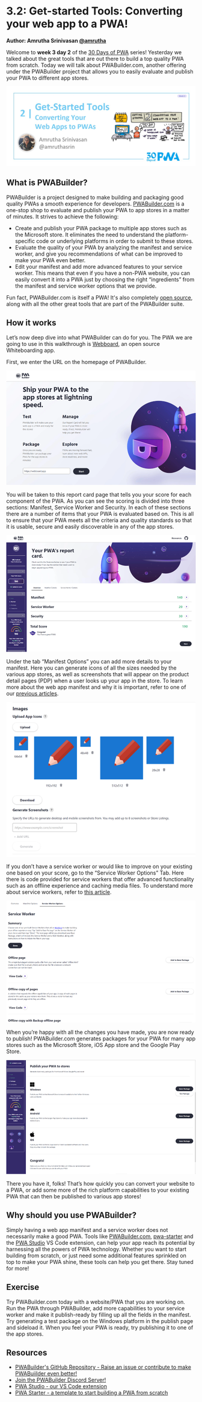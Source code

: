 # 3.2: Get-started Tools: Converting your web app to a PWA!

**Author: Amrutha Srinivasan [@amrutha](https://twitter.com/amruthasrin)**

Welcome to **week 3 day 2** of the [30 Days of PWA](https://aka.ms/learn-pwa/30Days-blog) series! Yesterday we talked about the great tools that are out there to build a top quality PWA from scratch. Today we will talk about PWABuilder.com, another offering under the PWABuilder project that allows you to easily evaluate and publish your PWA to different app stores.

![image of title and author.](_media/day-02.jpg)

## What is PWABuilder?

PWABuilder is a project designed to make building and packaging good quality PWAs a smooth experience for developers. [PWABuilder.com](https://aka.ms/learn-PWA/30Days-3.2/www.pwabuilder.com) is a one-stop shop to evaluate and publish your PWA to app stores in a matter of minutes. It strives to achieve the following:

-   Create and publish your PWA package to multiple app stores such as the Microsoft store. It eliminates the need to understand the platform-specific code or underlying platforms in order to submit to these stores.
-   Evaluate the quality of your PWA by analyzing the manifest and service worker, and give you recommendations of what can be improved to make your PWA even better.
-   Edit your manifest and add more advanced features to your service worker. This means that even if you have a non-PWA website, you can easily convert it into a PWA just by choosing the right “ingredients” from the manifest and service worker options that we provide.

Fun fact, PWABuilder.com is itself a PWA! It's also completely [open source](https://aka.ms/learn-PWA/30Days-3.2/github.com/pwa-builder/PWABuilder), along with all the other great tools that are part of the PWABuilder suite.

## How it works

Let’s now deep dive into what PWABuilder can do for you. The PWA we are going to use in this walkthrough is [Webboard](https://aka.ms/learn-PWA/30Days-3.2/webboard.app), an open source Whiteboarding app.

First, we enter the URL on the homepage of PWABuilder.

![Enter a URL on the homepage](_media/02/homepage.png)

You will be taken to this report card page that tells you your score for each component of the PWA. As you can see the scoring is divided into three sections: Manifest, Service Worker and Security. In each of these sections there are a number of items that your PWA is evaluated based on. This is all to ensure that your PWA meets all the criteria and quality standards so that it is usable, secure and easily discoverable in any of the app stores.

![Report card page on PWAbuilder.com](_media/02/Report_card_page_2.png)

Under the tab “Manifest Options” you can add more details to your manifest. Here you can generate icons of all the sizes needed by the various app stores, as well as screenshots that will appear on the product detail pages (PDP) when a user looks up your app in the store. To learn more about the web app manifest and why it is important, refer to one of our [previous articles](https://microsoft.github.io/win-student-devs/#/30DaysOfPWA/core-concepts/03).

![Edit your manifest on PWABuider.com](_media/02/Icon_Screenshot_3.png)

If you don’t have a service worker or would like to improve on your existing one based on your score, go to the “Service Worker Options” Tab. Here there is code provided for service workers that offer advanced functionality such as an offline experience and caching media files. To understand more about service workers, refer to [this article](https://microsoft.github.io/win-student-devs/#/30DaysOfPWA/core-concepts/04).

![Edit your Service worker and add new capabilities](_media/02/SWPage_4.png)

When you’re happy with all the changes you have made, you are now ready to publish! PWABuilder.com generates packages for your PWA for many app stores such as the Microsoft Store, iOS App store and the Google Play Store.

![Publish page on PWABuilder](_media/02/Publish_5.png)

There you have it, folks! That’s how quickly you can convert your website to a PWA, or add some more of the rich platform capabilities to your existing PWA that can then be published to various app stores!

## Why should you use PWABuilder?

Simply having a web app manifest and a service worker does not necessarily make a good PWA. Tools like [PWABuilder.com](https://aka.ms/learn-PWA/30Days-3.2/www.pwabuilder.com), [pwa-starter](https://aka.ms/learn-PWA/30Days-3.2/github.com/pwa-builder/pwa-starter) and the [PWA Studio](https://aka.ms/learn-PWA/30Days-3.2/pwa-studio) VS Code extension, can help your app reach its potential by harnessing all the powers of PWA technology. Whether you want to start building from scratch, or just need some additional features sprinkled on top to make your PWA shine, these tools can help you get there.
Stay tuned for more!

## Exercise

Try PWABuilder.com today with a website/PWA that you are working on. Run the PWA through PWABuilder, add more capabilities to your service worker and make it publish-ready by filling up all the fields in the manifest. Try generating a test package on the Windows platform in the publish page and sideload it. When you feel your PWA is ready, try publishing it to one of the app stores.

## Resources

-   [PWABuilder's GitHub Repository - Raise an issue or contribute to make PWABuiilder even better!](https://aka.ms/learn-PWA/30Days-3.2/github.com/pwa-builder/PWABuilder)
-   [Join the PWABuilder Discord Server!](https://aka.ms/learn-PWA/30Days-3.2/discord.gg/f3my6ruZ)
-   [PWA Studio - our VS Code extension](https://aka.ms/learn-PWA/30Days-3.2/pwa-studio)
-   [PWA Starter - a template to start building a PWA from scratch](https://aka.ms/learn-PWA/30Days-3.2/github.com/pwa-builder/pwa-starter)
